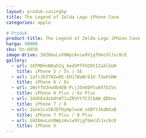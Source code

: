 ```yaml
---
layout: produk-casinghp
title: The Legend of Zelda Lego iPhone Case
categories: apple

# Produk
product-title: The Legend of Zelda Lego iPhone Case
harga: 90000
sku: hn-0850
image-drive: 1HZ0muLoV0WpzAviw9VjgfbmcUlJxc8cE
gallery:
  - url: 1EFM8hnN0ahIq_kedXPfFHZ0tIZaXlbUH
    title: iPhone 5 / 5s / SE
  - url: 1afrJOJTNIw8E-EHJ7BaBrb1U-TGwhSHW
    title: iPhone 6 / 6s
  - url: 1WvYfU3nwdb4EB-PcjJOn6bPto04TbIVv
    title: iPhone 6 Plus / 6s Plus
  - url: 1UdhEodsbOtW71sZRUYt7C3l6AW_QDbnv
    title: iPhone 7 / 8
  - url: 1Gok1cxSBJDTHyHplwsW_nXBYYJbdKGxB
    title: iPhone 7 Plus / 8 Plus
  - url: 1HZ0muLoV0WpzAviw9VjgfbmcUlJxc8cE
    title: iPhone X
---
```

